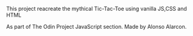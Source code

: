 This project reacreate the mythical Tic-Tac-Toe using vanilla JS,CSS and HTML

As part of The Odin Project JavaScript section.
Made by Alonso Alarcon.
